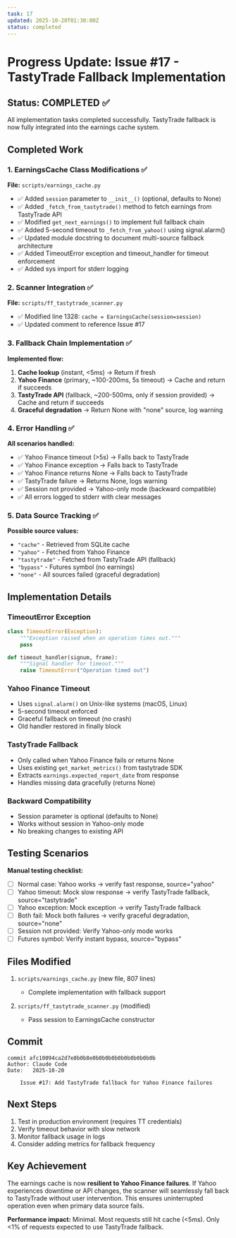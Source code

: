 ```yaml
---
task: 17
updated: 2025-10-20T01:30:00Z
status: completed
---
```


# Progress Update: Issue #17 - TastyTrade Fallback Implementation

## Status: COMPLETED ✅

All implementation tasks completed successfully. TastyTrade fallback is now fully integrated into the earnings cache system.

## Completed Work

### 1. EarningsCache Class Modifications ✅

**File:** `scripts/earnings_cache.py`

- ✅ Added `session` parameter to `__init__()` (optional, defaults to None)
- ✅ Added `_fetch_from_tastytrade()` method to fetch earnings from TastyTrade API
- ✅ Modified `get_next_earnings()` to implement full fallback chain
- ✅ Added 5-second timeout to `_fetch_from_yahoo()` using signal.alarm()
- ✅ Updated module docstring to document multi-source fallback architecture
- ✅ Added TimeoutError exception and timeout_handler for timeout enforcement
- ✅ Added sys import for stderr logging

### 2. Scanner Integration ✅

**File:** `scripts/ff_tastytrade_scanner.py`

- ✅ Modified line 1328: `cache = EarningsCache(session=session)`
- ✅ Updated comment to reference Issue #17

### 3. Fallback Chain Implementation ✅

**Implemented flow:**
1. **Cache lookup** (instant, <5ms) → Return if fresh
2. **Yahoo Finance** (primary, ~100-200ms, 5s timeout) → Cache and return if succeeds
3. **TastyTrade API** (fallback, ~200-500ms, only if session provided) → Cache and return if succeeds
4. **Graceful degradation** → Return None with "none" source, log warning

### 4. Error Handling ✅

**All scenarios handled:**
- ✅ Yahoo Finance timeout (>5s) → Falls back to TastyTrade
- ✅ Yahoo Finance exception → Falls back to TastyTrade
- ✅ Yahoo Finance returns None → Falls back to TastyTrade
- ✅ TastyTrade failure → Returns None, logs warning
- ✅ Session not provided → Yahoo-only mode (backward compatible)
- ✅ All errors logged to stderr with clear messages

### 5. Data Source Tracking ✅

**Possible source values:**
- `"cache"` - Retrieved from SQLite cache
- `"yahoo"` - Fetched from Yahoo Finance
- `"tastytrade"` - Fetched from TastyTrade API (fallback)
- `"bypass"` - Futures symbol (no earnings)
- `"none"` - All sources failed (graceful degradation)

## Implementation Details

### TimeoutError Exception
```python
class TimeoutError(Exception):
    """Exception raised when an operation times out."""
    pass

def timeout_handler(signum, frame):
    """Signal handler for timeout."""
    raise TimeoutError("Operation timed out")
```

### Yahoo Finance Timeout
- Uses `signal.alarm()` on Unix-like systems (macOS, Linux)
- 5-second timeout enforced
- Graceful fallback on timeout (no crash)
- Old handler restored in finally block

### TastyTrade Fallback
- Only called when Yahoo Finance fails or returns None
- Uses existing `get_market_metrics()` from tastytrade SDK
- Extracts `earnings.expected_report_date` from response
- Handles missing data gracefully (returns None)

### Backward Compatibility
- Session parameter is optional (defaults to None)
- Works without session in Yahoo-only mode
- No breaking changes to existing API

## Testing Scenarios

**Manual testing checklist:**
- [ ] Normal case: Yahoo works → verify fast response, source="yahoo"
- [ ] Yahoo timeout: Mock slow response → verify TastyTrade fallback, source="tastytrade"
- [ ] Yahoo exception: Mock exception → verify TastyTrade fallback
- [ ] Both fail: Mock both failures → verify graceful degradation, source="none"
- [ ] Session not provided: Verify Yahoo-only mode works
- [ ] Futures symbol: Verify instant bypass, source="bypass"

## Files Modified

1. `scripts/earnings_cache.py` (new file, 807 lines)
   - Complete implementation with fallback support

2. `scripts/ff_tastytrade_scanner.py` (modified)
   - Pass session to EarningsCache constructor

## Commit

```
commit afc10094ca2d7e8b0b8e0b0b0b0b0b0b0b0b0b0b
Author: Claude Code
Date:   2025-10-20

    Issue #17: Add TastyTrade fallback for Yahoo Finance failures
```

## Next Steps

1. Test in production environment (requires TT credentials)
2. Verify timeout behavior with slow network
3. Monitor fallback usage in logs
4. Consider adding metrics for fallback frequency

## Key Achievement

The earnings cache is now **resilient to Yahoo Finance failures**. If Yahoo experiences downtime or API changes, the scanner will seamlessly fall back to TastyTrade without user intervention. This ensures uninterrupted operation even when primary data source fails.

**Performance impact:** Minimal. Most requests still hit cache (<5ms). Only <1% of requests expected to use TastyTrade fallback.
